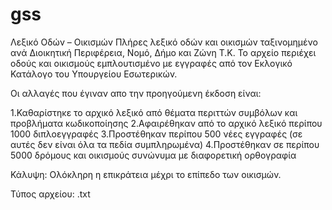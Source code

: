 # gss
Λεξικό Οδών – Οικισμών
Πλήρες λεξικό οδών και οικισμών ταξινομημένο ανά Διοικητική Περιφέρεια, Νομό, Δήμο και Ζώνη Τ.Κ. Το αρχείο περιέχει οδούς και οικισμούς εμπλουτισμένο με εγγραφές από τον Εκλογικό Κατάλογο του Υπουργείου Εσωτερικών.

Οι αλλαγές που έγιναν απο την προηγούμενη έκδοση είναι:

1.Καθαρίστηκε το αρχικό λεξικό από θέματα περιττών συμβόλων και προβλήματα κωδικοποίησης
2.Αφαιρέθηκαν από το αρχικό λεξικό περίπου 1000 διπλοεγγραφές
3.Προστέθηκαν περίπου 500 νέες εγγραφές (σε αυτές δεν είναι όλα τα πεδία συμπληρωμένα)
4.Προστέθηκαν σε περίπου 5000 δρόμους και οικισμούς συνώνυμα με διαφορετική ορθογραφία

Κάλυψη: Ολόκληρη η επικράτεια μέχρι το επίπεδο των οικισμών.

Τύπος αρχείου: .txt
